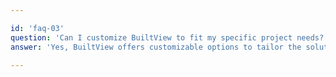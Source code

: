```yaml
---

id: 'faq-03'
question: 'Can I customize BuiltView to fit my specific project needs?'
answer: 'Yes, BuiltView offers customizable options to tailor the solution to your specific project requirements, ensuring you get the most out of the tool.'

---
```


